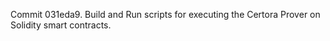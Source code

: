 Commit 031eda9.                    Build and Run scripts for executing the Certora Prover on Solidity smart contracts.